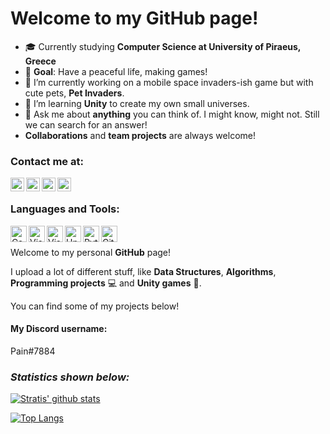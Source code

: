 # Welcome to my GitHub page!

- 🎓 Currently studying <b>Computer Science at University of Piraeus, Greece</b>
- 🚩 <b>Goal</b>: Have a peaceful life, making games!
- 🔭 I’m currently working on a mobile space invaders-ish game but with cute pets, <b>Pet Invaders</b>.
- 🌱 I’m learning <b>Unity</b>  to create my own small universes.
- 💬 Ask me about <b>anything</b> you can think of. I might know, might not. Still we can search for an answer!
- <b>Collaborations</b> and <b>team projects</b> are always welcome!

### Contact me at:
[<img align="left" alt="Stratis-Dermanoutsos | StackOverflow" width="22px" src="https://cdn.jsdelivr.net/npm/simple-icons@3.5.0/icons/stackoverflow.svg" />][stackoverflow]
[<img align="left" alt="Stratis-Dermanoutsos | Gmail" width="22px" src="https://cdn.jsdelivr.net/npm/simple-icons@3.5.0/icons/gmail.svg" />][gmail]
[<img align="left" alt="Stratis-Dermanoutsos | Twitter" width="22px" src="https://cdn.jsdelivr.net/npm/simple-icons@v3/icons/twitter.svg" />][twitter]
[<img align="left" alt="Stratis-Dermanoutsos | Instagram" width="22px" src="https://cdn.jsdelivr.net/npm/simple-icons@v3/icons/instagram.svg" />][instagram]

<br />

### Languages and Tools:
<img align="left" alt="Csharp" width="26px" src="https://cdn.jsdelivr.net/npm/simple-icons@3.5.0/icons/csharp.svg" />
<img align="left" alt="Visual Studio Code" width="26px" src="https://cdn.jsdelivr.net/npm/simple-icons@3.5.0/icons/visualstudiocode.svg" />
<img align="left" alt="Visual Studio" width="26px" src="https://cdn.jsdelivr.net/npm/simple-icons@3.5.0/icons/visualstudio.svg" />
<img align="left" alt="Unity" width="26px" src="https://cdn.jsdelivr.net/npm/simple-icons@3.5.0/icons/unity.svg" />
<img align="left" alt="Python" width="26px" src="https://cdn.jsdelivr.net/npm/simple-icons@3.5.0/icons/python.svg" />
<img align="left" alt="GitHub" width="26px" src="https://cdn.jsdelivr.net/npm/simple-icons@3.5.0/icons/github.svg" />


<br />
<br />
Welcome to my personal <b>GitHub</b> page!

I upload a lot of different stuff, like <b>Data Structures</b>, <b>Algorithms</b>, <b>Programming projects</b> 💻 and <b>Unity games</b> 🚩.

You can find some of my projects below!

<h4><b>My Discord username:</b></h4>
Pain#7884

### <i>Statistics shown below:</i>

[![Stratis' github stats](https://github-readme-stats.vercel.app/api?username=Stratis-Dermanoutsos&show_icons=true&theme=dark)](https://github.com/anuraghazra/github-readme-stats)


[![Top Langs](https://github-readme-stats.vercel.app/api/top-langs/?username=Stratis-Dermanoutsos&layout=compact&theme=dark)](https://github.com/anuraghazra/github-readme-stats)


[stackoverflow]: https://stackoverflow.com/users/13187980/stratis-dermanoutsos
[gmail]: mailto:stratis.dermanoutsos@gmail.com
[twitter]: https://twitter.com/Infinite___Pain
[instagram]: https://www.instagram.com/stratis_derm
